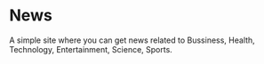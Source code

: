 # News
A simple site where you can get news related to Bussiness, Health, Technology, Entertainment, Science, Sports.
